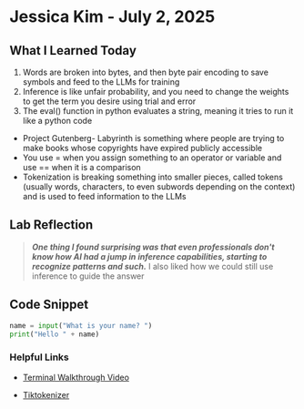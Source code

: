 # Jessica Kim - July 2, 2025
## What I Learned Today
1. Words are broken into bytes, and then byte pair encoding to save symbols and feed to the LLMs for training
2. Inference is like unfair probability, and you need to change the weights to get the term you desire using trial and error
3. The eval() function in python evaluates a string, meaning it tries to run it like a python code
- Project Gutenberg- Labyrinth is something where people are trying to make books whose copyrights have expired publicly accessible
- You use = when you assign something to an operator or variable and use == when it is a comparison
- Tokenization is breaking something into smaller pieces, called tokens (usually words, characters, to even subwords depending on the context) and is used to feed information to the LLMs
## Lab Reflection

> **_One thing I found surprising was that even professionals don't know how AI had a jump in inference capabilities, starting to recognize patterns and such._** I also liked how we could still use inference to guide the answer
## Code Snippet

```python 
name = input("What is your name? ")
print("Hello " + name)
```
### Helpful Links

- [Terminal Walkthrough Video](https://youtu.be/ZkoEHvG3GI8?si=TD-g4ZgpJ0N-9sI3)

- [Tiktokenizer](https://tiktokenizer.vercel.app/?model=cl100k_base)
